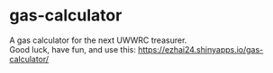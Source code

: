 # gas-calculator
A gas calculator for the next UWWRC treasurer.  
Good luck, have fun, and use this: https://ezhai24.shinyapps.io/gas-calculator/
